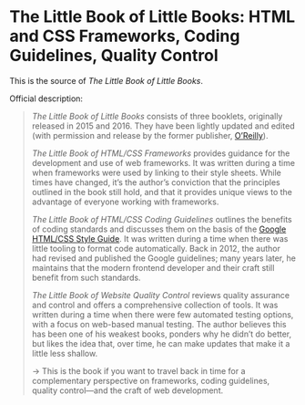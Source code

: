 # The Little Book of Little Books: HTML and CSS Frameworks, Coding Guidelines, Quality Control

This is the source of _The Little Book of Little Books_.

Official description:

> _The Little Book of Little Books_ consists of three booklets, originally released in 2015 and 2016. They have been lightly updated and edited (with permission and release by the former publisher, [O’Reilly](https://www.oreilly.com/)).
> 
> _The Little Book of HTML/CSS Frameworks_ provides guidance for the development and use of web frameworks. It was written during a time when frameworks were used by linking to their style sheets. While times have changed, it’s the author’s conviction that the principles outlined in the book still hold, and that it provides unique views to the advantage of everyone working with frameworks.
> 
> _The Little Book of HTML/CSS Coding Guidelines_ outlines the benefits of coding standards and discusses them on the basis of the [Google HTML/CSS Style Guide](https://google.github.io/styleguide/htmlcssguide.html). It was written during a time when there was little tooling to format code automatically. Back in 2012, the author had revised and published the Google guidelines; many years later, he maintains that the modern frontend developer and their craft still benefit from such standards.
>
> _The Little Book of Website Quality Control_ reviews quality assurance and control and offers a comprehensive collection of tools. It was written during a time when there were few automated testing options, with a focus on web-based manual testing. The author believes this has been one of his weakest books, ponders why he didn’t do better, but likes the idea that, over time, he can make updates that make it a little less shallow.
>
> → This is the book if you want to travel back in time for a complementary perspective on frameworks, coding guidelines, quality control—and the craft of web development.